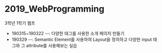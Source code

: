 # 2019_WebProgramming
3학년 1학기 웹프

- 190315~190322
--: 다양한 태그를 사용한 소개 페이지 만들기
- 190329
--: Semantic Element를 사용하여 Layout을 정의하고 다양한 input 태그와 그 attribute를 사용해보는 실습
